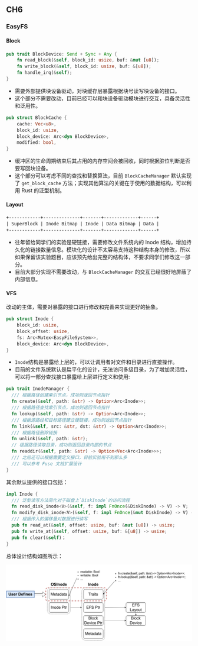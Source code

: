 ## CH6

### EasyFS

#### Block

```rust
pub trait BlockDevice: Send + Sync + Any {
    fn read_block(&self, block_id: usize, buf: &mut [u8]);
    fn write_block(&self, block_id: usize, buf: &[u8]);
    fn handle_irq(&self);
}
```

- 需要外部提供块设备驱动，对块缓存层暴露根据块号读写块设备的接口。
- 这个部分不需要改动，目前已经可以和块设备驱动模块进行交互，具备灵活性和泛用性。

```rust
pub struct BlockCache {
    cache: Vec<u8>,
    block_id: usize,
    block_device: Arc<dyn BlockDevice>,
    modified: bool,
}
```

- 缓冲区的生命周期结束后其占用的内存空间会被回收，同时根据脏位判断是否要写回块设备。
- 这个部分可以考虑不同的查找和替换算法，目前 `BlockCacheManager` 默认实现了  `get_block_cache` 方法；实现其他算法的关键在于使用的数据结构，可以利用 Rust 的泛型机制。



#### Layout

```txt
+------------+--------------+-------+-------------+------+
| SuperBlock | Inode Bitmap | Inode | Data Bitmap | Data |
+------------+--------------+-------+-------------+------+
```

- 往年留给同学们的实验是硬链接，需要修改文件系统内的 Inode 结构，增加持久化的链接数量信息。模块化的设计不太容易支持这种结构本身的修改，所以如果保留该实验题目，应该预先给出完整的结构体，不要求同学们修改这一部分。
- 目前大部分实现不需要改动，与 `BlockCacheManager` 的交互已经很好地屏蔽了内部信息。

#### VFS

改动的主体，需要对暴露的接口进行修改和完善来实现更好的抽象。

```rust
pub struct Inode {
    block_id: usize,
    block_offset: usize,
    fs: Arc<Mutex<EasyFileSystem>>,
    block_device: Arc<dyn BlockDevice>,
}
```

- `Inode`结构是暴露给上层的，可以让调用者对文件和目录进行直接操作。
- 目前的文件系统默认是扁平化的设计，无法访问多级目录，为了增加灵活性，可以将一部分查找接口暴露给上层进行定义和使用:

```rust
pub trait InodeManager {
  /// 根据路径创建索引节点，成功则返回节点指针
  fn create(&self, path: &str) -> Option<Arc<Inode>>;
  /// 根据路径查找索引节点，成功则返回节点指针
  fn lookup(&self, path: &str) -> Option<Arc<Inode>>;
  /// 根据源路经和目标路径建立硬链接，成功则返回节点指针
  fn link(&self, src: &str, dst: &str) -> Option<Arc<Inode>>;
  /// 根据路径删除链接
  fn unlink(&self, path: &str);
  // 根据路径读取目录，成功则返回目录内部的节点
  fn readdir(&self, path: &str) -> Option<Vec<Arc<Inode>>>;
  /// 之后还可以根据需要定义接口，目前实验用不到那么多
  /// 可以参考 Fuse 文档扩展设计
}
```

其余默认提供的接口包括：

```rust
impl Inode {
  /// 泛型读写方法简化对于磁盘上`DiskInode`的访问流程
  fn read_disk_inode<V>(&self, f: impl FnOnce(&DiskInode) -> V) -> V;
  fn modify_disk_inode<V>(&self, f: impl FnOnce(&mut DiskInode) -> V) -> V;
  /// 根据传入的偏移量对数据进行读写
  pub fn read_at(&self, offset: usize, buf: &mut [u8]) -> usize;
  pub fn write_at(&self, offset: usize, buf: &[u8]) -> usize;
  pub fn clear(&self)；
}
```

总体设计结构如图所示：

![](fs.png)